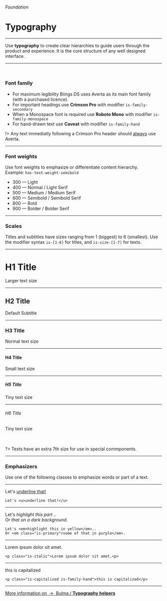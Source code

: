 <h6 class="is-uppercase has-text-grey has-text-weight-medium">Foundation</h6><h1 class="title is-family-secondary">Typography</h1>
<hr class="is-visible is-size-3">
<p class="subtitle is-4 is-family-secondary">
    Use <strong>typography</strong> to create clear hierarchies to guide users through the product and experience. It is the core structure of any well designed interface.
</p>
<hr class="is-visible is-size-2"><br>

<h3 class="title"><strong>Font family</strong></h3>

<ul class="list">
    <li>For maximum legibility Biings DS uses <span class="is-family-primary has-text-weight-semibold">Averta</span> as its main font family (with a purchased licence).</li>
    <li>For important headings use <strong class="is-family-secondary has-text-weight-semibold is-size-5">Crimson Pro</strong> with modifier <code>is-family-secondary</code></li>
    <li>When a Monospace font is required use <strong class="is-family-monospace has-text-weight-bold">Roboto Mono</strong> with modifier <code>is-family-monospace</code></li>
    <li>For hand-drawn text use <strong class="is-family-hand is-size-4">Caveat</strong> with modifier <code>is-family-hand</code></li>
</ul>

!> Any text immediatly following a <span class="is-family-secondary">Crimson Pro</span> header should <span style="text-decoration: underline;">always</span> use <span class="has-text-weight-bold">Averta</span>.

<hr class="is-size-1 is-visible">
<h3 class="title"><strong>Font weights</strong></h3>

Use font weights to emphasize or differentiate content hierarchy.  
Example: `has-text-weight-semibold`

<ul class="list is-size-5">
    <li><span class="has-text-weight-light">300 — Light</span></li>
    <li><span class="has-text-weight-normal">400 — Normal / <span class="is-family-secondary">Light Serif</span></span></li>
    <li><span class="has-text-weight-medium">500 — Medium / <span class="is-family-secondary">Medium Serif</span></span></li>
    <li><span class="has-text-weight-semibold">600 — Semibold / <span class="is-family-secondary">Semibold Serif</span></span></li>
    <li><span class="has-text-weight-bold">800 — Bold</span></li>
    <li><span class="has-text-weight-bolder">900 — Bolder / <span class="is-family-secondary">Bolder Serif</span></span></li>
</ul>

<hr class="is-size-1 is-visible">
<h3 class="title"><strong>Scales</strong></h3>

Titles and subtitles have sizes ranging from 1 (biggest) to 6 (smallest). Use the modifier syntax <code>is-[1-6]</code> for titles, and <code>is-size-[1-7]</code> for texts.

<hr>

<h1 class="title is-1 is-family-secondary">H1 Title</h1><div class="subtitle is-4 has-text-grey">Larger text size</div>
<hr class="is-smaller">
<h2 class="title is-2 is-family-secondary">H2 Title</h2><div class="subtitle has-text-grey">Default Subtitle</div>
<hr class="is-smaller">
<h3 class="title is-3 is-family-secondary">H3 Title</h3><div class="subtitle is-5 has-text-grey">Normal text size</div>
<hr class="is-smaller">
<h4 class="title is-4 is-family-secondary">H4 Title</h4><div class="subtitle is-6 has-text-grey">Small text size</div>
<hr class="is-smaller">
<h5 class="title is-5">H5 Title</h5><div class="subtitle is-size-7 has-text-grey">Tiny text size</div>
<hr class="is-smaller">
<h6 class="title is-6">H6 Title</h6><div class="subtitle is-size-7 has-text-grey">Tiny text size</div><br><br>

?> Texts have an extra 7th size for use in special commponents.

<hr class="is-size-1 is-visible">
<h3 class="title"><strong>Emphasizers</strong></h3>

Use one of the following classes to emphasize words or part of a text.


<hr class="is-small">

<div class="box is-medium has-background-white-bis is-marginless is-size-5">
    Let's <u>underline that!</u>
</div>

    Let's <u>underline that!</u>
<hr class="is-small">

<div class="level is-marginless is-size-5 has-background-white-bis">
    <div class="level-item is-marginless">
        <div class="box is-large">
            Let's<em> highlight this part </em>..
        </div>
    </div>
    <div class="level-item is-large is-marginless">
        <div class="box is-large has-background-black-ter has-text-white">
            Or <em class="is-primary">that on a dark background</em>.
        </div>
    </div>
</div>
    
    Let's <em>highlight this in yellow</em>..
    Or <em class="is-primary">some of that in purple</em>.
<hr class="is-small">

<div class="box is-medium has-background-white-bis is-marginless is-size-5">
    <p class="is-italic">Lorem ipsum dolor sit amet.<p>
</div>

    <p class="is-italic">Lorem ipsum dolor sit amet.<p>
<hr class="is-small">

<div class="box is-medium has-background-white-bis is-marginless is-size-5">
    <p class="is-capitalized is-family-hand">this is capitalized</p>
</div>

    <p class="is-capitalized is-family-hand">this is capitalized</p>
<hr>

<a href="http://bulma.io/documentation/modifiers/typography-helpers/" target="blank" class="box is-bordered is-link">
    More information on &nbsp;→&nbsp; <span class="has-text-primary">Bulma / <strong>Typography helpers</strong></span>
</a>
